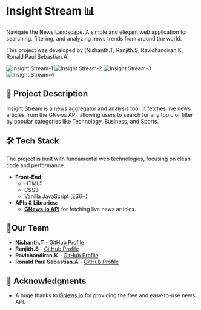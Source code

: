 # Insight Stream 📊

Navigate the News Landscape. A simple and elegant web application for searching, filtering, and analyzing news trends from around the world.

This project was developed by (Nishanth.T, Ranjith.S, Ravichandiran.K, Ronald Paul Sebastian.A)

![Insight Stream-1](https://github.com/user-attachments/assets/aae13086-abd3-41ae-a308-189dde642771)
![Insight Stream-2](https://github.com/user-attachments/assets/fa9c0bcf-eac1-4fb1-8548-fa895dd071ec)
![Insight Stream-3](https://github.com/user-attachments/assets/667b8464-dfaa-4fae-9ba9-600bb9603b19)
![Insight Stream-4](https://github.com/user-attachments/assets/32496bfa-095d-464f-b986-38cc9be58a03)

## 📜 Project Description

Insight Stream is a news aggregator and analysis tool. It fetches live news articles from the GNews API, allowing users to search for any topic or filter by popular categories like Technology, Business, and Sports.



## 🛠️ Tech Stack

The project is built with fundamental web technologies, focusing on clean code and performance.

-   **Front-End:**
    -   HTML5
    -   CSS3
    -   Vanilla JavaScript (ES6+)
-   **APIs & Libraries:**
    -   [**GNews.io API**](https://gnews.io/) for fetching live news articles.



## 👥Our Team

-   **Nishanth.T** - [GitHub Profile](https://github.com/24uds515-arch)
-   **Ranjith.S** - [GitHub Profile](https://github.com/)
-   **Ravichandiran.K** - [GitHub Profile](https://github.com/)
-   **Ronald Paul Sebastian.A** - [GitHub Profile](https://github.com/)

## 🙏 Acknowledgments

-   A huge thanks to [GNews.io](https://gnews.io) for providing the free and easy-to-use news API.


